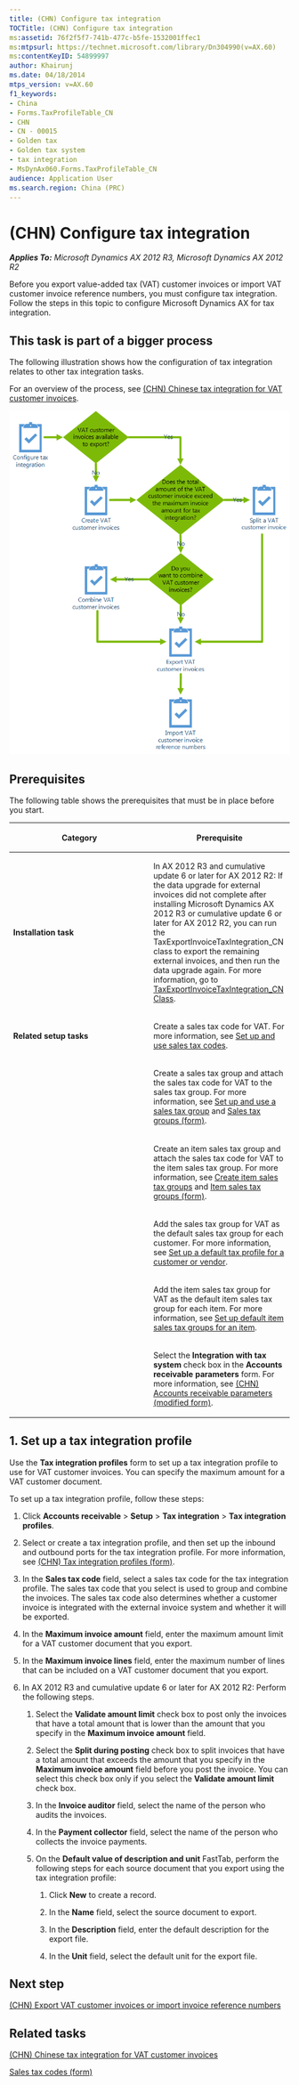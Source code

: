 ```yaml
---
title: (CHN) Configure tax integration
TOCTitle: (CHN) Configure tax integration
ms:assetid: 76f2f5f7-741b-477c-b5fe-1532001ffec1
ms:mtpsurl: https://technet.microsoft.com/library/Dn304990(v=AX.60)
ms:contentKeyID: 54899997
author: Khairunj
ms.date: 04/18/2014
mtps_version: v=AX.60
f1_keywords:
- China
- Forms.TaxProfileTable_CN
- CHN
- CN - 00015
- Golden tax
- Golden tax system
- tax integration
- MsDynAx060.Forms.TaxProfileTable_CN
audience: Application User
ms.search.region: China (PRC)
---
```


# (CHN) Configure tax integration 


_**Applies To:** Microsoft Dynamics AX 2012 R3, Microsoft Dynamics AX 2012 R2_

Before you export value-added tax (VAT) customer invoices or import VAT customer invoice reference numbers, you must configure tax integration. Follow the steps in this topic to configure Microsoft Dynamics AX for tax integration.

## This task is part of a bigger process

The following illustration shows how the configuration of tax integration relates to other tax integration tasks.

For an overview of the process, see [(CHN) Chinese tax integration for VAT customer invoices](chn-chinese-tax-integration-for-vat-customer-invoices.md).

![Chinese tax integration for VAT customer invoices](images/Dn304990.ChinaTaxIntegration(AX.60).gif "Chinese tax integration for VAT customer invoices")

## Prerequisites

The following table shows the prerequisites that must be in place before you start.

<table>
<colgroup>
<col style="width: 50%" />
<col style="width: 50%" />
</colgroup>
<thead>
<tr class="header">
<th><p>Category</p></th>
<th><p>Prerequisite</p></th>
</tr>
</thead>
<tbody>
<tr class="odd">
<td><p><strong>Installation task</strong></p></td>
<td><p>In AX 2012 R3 and cumulative update 6 or later for AX 2012 R2: If the data upgrade for external invoices did not complete after installing Microsoft Dynamics AX 2012 R3 or cumulative update 6 or later for AX 2012 R2, you can run the TaxExportInvoiceTaxIntegration_CN class to export the remaining external invoices, and then run the data upgrade again. For more information, go to <a href="https://msdn.microsoft.com/library/jj745814.aspx">TaxExportInvoiceTaxIntegration_CN Class</a>.</p></td>
</tr>
<tr class="even">
<td><p><strong>Related setup tasks</strong></p></td>
<td><p>Create a sales tax code for VAT. For more information, see <a href="set-up-and-use-sales-tax-codes.md">Set up and use sales tax codes</a>.</p></td>
</tr>
<tr class="odd">
<td><p></p></td>
<td><p>Create a sales tax group and attach the sales tax code for VAT to the sales tax group. For more information, see <a href="set-up-and-use-a-sales-tax-group.md">Set up and use a sales tax group</a> and <a href="https://technet.microsoft.com/library/aa498345(v=ax.60)">Sales tax groups (form)</a>.</p></td>
</tr>
<tr class="even">
<td><p></p></td>
<td><p>Create an item sales tax group and attach the sales tax code for VAT to the item sales tax group. For more information, see <a href="create-item-sales-tax-groups.md">Create item sales tax groups</a> and <a href="https://technet.microsoft.com/library/aa615960(v=ax.60)">Item sales tax groups (form)</a>.</p></td>
</tr>
<tr class="odd">
<td><p></p></td>
<td><p>Add the sales tax group for VAT as the default sales tax group for each customer. For more information, see <a href="set-up-a-default-tax-profile-for-a-customer-or-vendor.md">Set up a default tax profile for a customer or vendor</a>.</p></td>
</tr>
<tr class="even">
<td><p></p></td>
<td><p>Add the item sales tax group for VAT as the default item sales tax group for each item. For more information, see <a href="set-up-default-item-sales-tax-groups-for-an-item.md">Set up default item sales tax groups for an item</a>.</p></td>
</tr>
<tr class="odd">
<td><p></p></td>
<td><p>Select the <strong>Integration with tax system</strong> check box in the <strong>Accounts receivable parameters</strong> form. For more information, see <a href="https://technet.microsoft.com/library/jj664148(v=ax.60)">(CHN) Accounts receivable parameters (modified form)</a>.</p></td>
</tr>
</tbody>
</table>


## 1\. Set up a tax integration profile

Use the **Tax integration profiles** form to set up a tax integration profile to use for VAT customer invoices. You can specify the maximum amount for a VAT customer document.

To set up a tax integration profile, follow these steps:

1.  Click **Accounts receivable** \> **Setup** \> **Tax integration** \> **Tax integration profiles**.

2.  Select or create a tax integration profile, and then set up the inbound and outbound ports for the tax integration profile. For more information, see [(CHN) Tax integration profiles (form)](https://technet.microsoft.com/library/jj664013\(v=ax.60\)).

3.  In the **Sales tax code** field, select a sales tax code for the tax integration profile. The sales tax code that you select is used to group and combine the invoices. The sales tax code also determines whether a customer invoice is integrated with the external invoice system and whether it will be exported.

4.  In the **Maximum invoice amount** field, enter the maximum amount limit for a VAT customer document that you export.

5.  In the **Maximum invoice lines** field, enter the maximum number of lines that can be included on a VAT customer document that you export.

6.  In AX 2012 R3 and cumulative update 6 or later for AX 2012 R2: Perform the following steps.
    
    1.  Select the **Validate amount limit** check box to post only the invoices that have a total amount that is lower than the amount that you specify in the **Maximum invoice amount** field.
    
    2.  Select the **Split during posting** check box to split invoices that have a total amount that exceeds the amount that you specify in the **Maximum invoice amount** field before you post the invoice. You can select this check box only if you select the **Validate amount limit** check box.
    
    3.  In the **Invoice auditor** field, select the name of the person who audits the invoices.
    
    4.  In the **Payment collector** field, select the name of the person who collects the invoice payments.
    
    5.  On the **Default value of description and unit** FastTab, perform the following steps for each source document that you export using the tax integration profile:
        
        1.  Click **New** to create a record.
        
        2.  In the **Name** field, select the source document to export.
        
        3.  In the **Description** field, enter the default description for the export file.
        
        4.  In the **Unit** field, select the default unit for the export file.

## Next step

[(CHN) Export VAT customer invoices or import invoice reference numbers](chn-export-vat-customer-invoices-or-import-invoice-reference-numbers.md)

## Related tasks

[(CHN) Chinese tax integration for VAT customer invoices](chn-chinese-tax-integration-for-vat-customer-invoices.md)

[Sales tax codes (form)](https://technet.microsoft.com/library/aa553257\(v=ax.60\))

  


